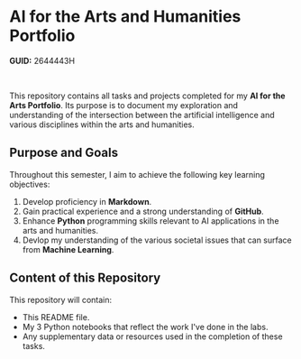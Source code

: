 # AI for the Arts and Humanities Portfolio

**GUID:** 2644443H

<br>

This repository contains all tasks and projects completed for my **AI for the Arts Portfolio**. Its purpose is to document my exploration and understanding of the intersection between the artificial intelligence and various disciplines within the arts and humanities.

## Purpose and Goals

Throughout this semester, I aim to achieve the following key learning objectives:

1.  Develop proficiency in **Markdown**.
2.  Gain practical experience and a strong understanding of **GitHub**.
3.  Enhance **Python** programming skills relevant to AI applications in the arts and humanities.
4.  Devlop my understanding of the various societal issues that can surface from **Machine Learning**.

## Content of this Repository

This repository will contain:

* This README file.
* My 3 Python notebooks that reflect the work I've done in the labs.
* Any supplementary data or resources used in the completion of these tasks.
